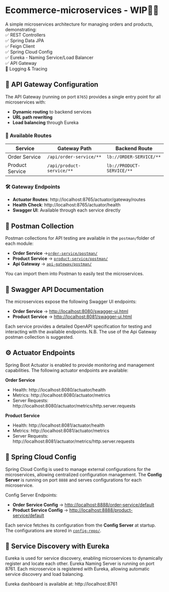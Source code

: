 # Ecommerce-microservices - WIP👨‍💻
A simple microservices architecture for managing orders and products, demonstrating:  
✅ REST Controllers  
✅ Spring Data JPA  
✅ Feign Client  
✅ Spring Cloud Config  
✅ Eureka - Naming Service/Load Balancer  
✅ API Gateway  
🚧 Logging & Tracing

## 🌉 API Gateway Configuration
The API Gateway (running on port `8765`) provides a single entry point for all microservices with:
- **Dynamic routing** to backend services
- **URL path rewriting**
- **Load balancing** through Eureka

### 🔀 Available Routes
| Service        | Gateway Path                  | Backend Route                     |
|----------------|-------------------------------|-----------------------------------|
| Order Service  | `/api/order-service/**`       | `lb://ORDER-SERVICE/**`           |
| Product Service| `/api/product-service/**`     | `lb://PRODUCT-SERVICE/**`         |

### 🛠️ Gateway Endpoints
- **Actuator Routes**: http://localhost:8765/actuator/gateway/routes
- **Health Check**: http://localhost:8765/actuator/health
- **Swagger UI**: Available through each service directly


## 📂 Postman Collection
Postman collections for API testing are available in the `postman/`folder of each module:

- **Order Service** →[`order-service/postman/`](order-service/postman/)
- **Product Service** → [`product-service/postman/`](product-service/postman/)
- **Api Gateway** → [`api-gateway/postman/`](api-gateway/postman/)

You can import them into Postman to easily test the microservices.


## 📜 Swagger API Documentation

The microservices expose the following Swagger UI endpoints:

- **Order Service** → [http://localhost:8080/swagger-ui.html](http://localhost:8080/swagger-ui.html)
- **Product Service** → [http://localhost:8081/swagger-ui.html](http://localhost:8081/swagger-ui.html)

Each service provides a detailed OpenAPI specification for testing and interacting with the available endpoints.
N.B. The use of the Api Gateway postman collection is suggested.



## ⚙️ Actuator Endpoints
Spring Boot Actuator is enabled to provide monitoring and management capabilities. The following actuator endpoints are available:

**Order Service**

- Health: http://localhost:8080/actuator/health
- Metrics: http://localhost:8080/actuator/metrics
- Server Requests: http://localhost:8080/actuator/metrics/http.server.requests

**Product Service**

- Health: http://localhost:8081/actuator/health
- Metrics: http://localhost:8081/actuator/metrics
- Server Requests: http://localhost:8081/actuator/metrics/http.server.requests


## 🔧 Spring Cloud Config
Spring Cloud Config is used to manage external configurations for the microservices, allowing centralized configuration management. The **Config Server** is running on port `8888` and serves configurations for each microservice.

Config Server Endpoints:
- **Order Service Config** → [http://localhost:8888/order-service/default](http://localhost:8888/order-service/default)
- **Product Service Config** → [http://localhost:8888/product-service/default](http://localhost:8888/product-service/default)

Each service fetches its configuration from the **Config Server** at startup. 
The configurations are stored in [`config-repo/`](config-repo).


## 🔄 Service Discovery with Eureka

Eureka is used for service discovery, enabling microservices to dynamically register and locate each other.
Eureka Naming Server is running on port 8761.
Each microservice is registered with Eureka, allowing automatic service discovery and load balancing.

Eureka dashboard is available at: http://localhost:8761

